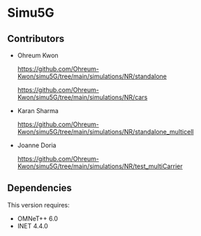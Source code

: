 ﻿Simu5G
=======

Contributors
-----------------

- Ohreum Kwon

  https://github.com/Ohreum-Kwon/simu5G/tree/main/simulations/NR/standalone  

  https://github.com/Ohreum-Kwon/simu5G/tree/main/simulations/NR/cars  

- Karan Sharma

  https://github.com/Ohreum-Kwon/simu5G/tree/main/simulations/NR/standalone_multicell

- Joanne Doria

  https://github.com/Ohreum-Kwon/simu5G/tree/main/simulations/NR/test_multiCarrier

Dependencies
------------

This version requires:

- OMNeT++ 6.0
- INET 4.4.0
